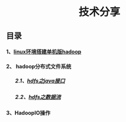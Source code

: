 # <p align="center">技术分享</p>
## 目录

#### 1、[linux环境搭建单机版hadoop](./docs/study_7.md)
#### 2、 hadoop分布式文件系统
##### &ensp;&ensp;&ensp; 2.1、[hdfs之java接口](./docs/study_1.md) 
##### &ensp;&ensp;&ensp; 2.2、[hdfs之数据流](./docs/study_1.md) 
#### 3、HadoopIO操作






